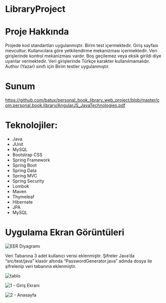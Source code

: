 # LibraryProject

# Proje Hakkında
Projede kod standartları uygulanmıştır. Birim test içermektedir. Giriş sayfası mevcuttur. Kullanıcılara göre yetkilendirme mekanizması içermektedir. Veri girişlerinde kontrol mekanizması vardır. Boş geçilemez veya eksik girildi diye uyarılar vermektedir. Veri girişlerinde Türkçe karakter kullanılmamalıdır. Author (Yazar) sınıfı için Birim testler uygulanmıştır.

# Sunum

https://github.com/batux/personal_book_library_web_project/blob/master/com.personal.book.library/AngularJS_JavaTechnologies.pdf

# Teknolojiler:

- Java
- JUnit
- MySQL
- Bootstrap CSS
- Spring Framework
- Spring Boot
- Spring Data
- Spring MVC
- Spring Security
- Lombok
- Maven
- Thymeleaf
- Hibernate
- JPA
- MySQL


# Uygulama Ekran Görüntüleri


![EER Diyagramı](https://user-images.githubusercontent.com/36698903/117201356-3b650100-adf5-11eb-8f97-fedd320266bb.png)

Veri Tabanına 3 adet kullanıcı verisi eklenmiştir. Şifreler Java’da “src/test/java” klasör altında “PasswordGenerator.java” adında dosya ile şifrelenip veri tabanına eklenmiştir.

![tablo](https://user-images.githubusercontent.com/36698903/117201710-a1518880-adf5-11eb-96a9-46ed36a277ea.png)



![1 - Giriş Ekranı](https://user-images.githubusercontent.com/36698903/117201208-0e185300-adf5-11eb-80e1-e971b1ccd439.png)

![2 - Anasayfa](https://user-images.githubusercontent.com/36698903/117201220-13759d80-adf5-11eb-8594-658de120647d.png)


